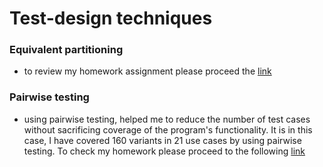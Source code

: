 # Test-design techniques 
### Equivalent partitioning
- to review my homework assignment please proceed the [link](https://docs.google.com/spreadsheets/d/1hhf2SFTtpqjqUieNob_sRo9WwgBrhQTW/edit?usp=sharing&ouid=115054486416222020297&rtpof=true&sd=true)
### Pairwise testing
- using pairwise testing, helped me to reduce the number of test cases without sacrificing coverage of the program's functionality. It is in this case, I have covered 160 variants in 21 use cases by using pairwise testing. To check my homework please proceed to the following [link](https://docs.google.com/spreadsheets/d/1fXTLmfAHBFZS-gE0BbGCslUqMEvjtAMC/edit?usp=sharing&ouid=115054486416222020297&rtpof=true&sd=true)   
